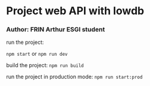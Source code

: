 # Project web API with lowdb
### Author: FRIN Arthur ESGI student

run the project:

``` npm start ``` or ``` npm run dev ```

build the project: 
```npm run build ```

run the project in production mode:
```npm run start:prod ```